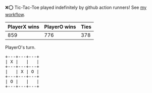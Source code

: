 :x::o: Tic-Tac-Toe played indefinitely by github action runners! See [my workflow](.github/workflows/play.yaml).

|PlayerX wins|PlayerO wins|Ties|
|-|-|-|
|859|776|378|

PlayerO's turn.

<pre>
+---+---+---+
| X |   |   |
+---+---+---+
|   | X | O |
+---+---+---+
| O |   |   |
+---+---+---+
</pre>